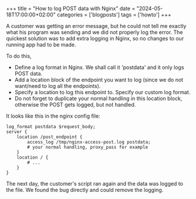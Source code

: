+++
title = "How to log POST data with Nginx"
date = "2024-05-18T17:00:00+02:00"
categories = ['blogposts']
tags = ['howto']
+++

A customer was getting an error message, but he could not tell me exactly what his program was sending and we did not properly log the error. The quickest solution was to add extra logging in Nginx, so no changes to our running app had to be made.
<!--more-->

To do this,
- Define a log format in Nginx. We shall call it 'postdata' and it only logs POST data.
- Add a location block of the endpoint you want to log (since we do not want/need to log all the endpoints).
- Specify a location to log this endpoint to. Specify our custom log format.
- Do not forget to duplicate your normal handling in this location block, otherwise the POST gets logged, but not handled.

It looks like this in the nginx config file:
```
log_format postdata $request_body;
server {
    location /post_endpoint {
        access_log /tmp/nginx-access-post.log postdata;
        # your normal handling, proxy_pass for example
    }
    location / {
        # ...
    }
}
```

The next day, the customer's script ran again and the data was logged to the file. We found the bug directly and could remove the logging.
